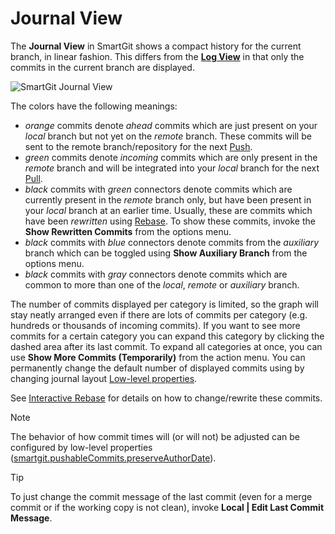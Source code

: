 # Journal View

The **Journal View** in SmartGit shows a compact history for the current branch, in linear fashion.
This differs from the [**Log View**](Log.md) in that only the commits in the current branch are displayed.

![SmartGit Journal View](../images/Journal-View.png)

The colors have the following meanings:

- *orange* commits denote *ahead* commits which are just present on your *local* branch but not yet on the *remote* branch.
  These commits will be sent to the remote branch/repository for the next [Push](Repository/Synchronizing-with-Remote-Repositories.md#push).
- *green* commits denote *incoming* commits which are only present in the *remote* branch and will be integrated into your *local* branch for the next [Pull](Repository/Synchronizing-with-Remote-Repositories.md#pull).
- *black* commits with *green* connectors denote commits which are currently present in the *remote* branch only, but have been present in your *local* branch at an earlier time.
  Usually, these are commits which have been *rewritten* using [Rebase](Branch/Rebase.md).
  To show these commits, invoke the **Show Rewritten Commits** from the options menu.
- *black* commits with *blue* connectors denote commits from the *auxiliary* branch which can be toggled using **Show Auxiliary Branch** from the options menu.
- *black* commits with *gray* connectors denote commits which are common to more than one of the *local*, *remote* or *auxiliary* branch.

The number of commits displayed per category is limited, so the graph will stay neatly arranged even if there are lots of commits per category (e.g. hundreds or thousands of incoming commits).
If you want to see more commits for a certain category you can expand this category by clicking the dashed area after its last commit.
To expand all categories at once, you can use **Show More Commits (Temporarily)** from the action menu.
You can permanently change the default number of displayed commits using by changing journal layout [Low-level properties](AdvancedSettings/Low-Level-Properties.md).

See [Interactive Rebase](Branch/Rebase-Interactive.md) for details on how to change/rewrite these commits.

> [!NOTE]
> The behavior of how commit times will (or will not) be adjusted can be configured by low-level properties ([smartgit.pushableCommits.preserveAuthorDate](AdvancedSettings/System-Properties.md)).

> [!TIP]
> To just change the commit message of the last commit (even for a merge commit or if the working copy is not clean),
> invoke **Local \| Edit Last Commit Message**.

